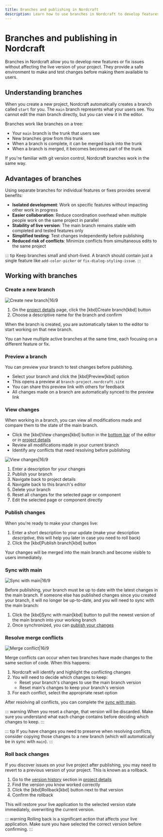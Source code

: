 ```yaml
---
title: Branches and publishing in Nordcraft
description: Learn how to use branches in Nordcraft to develop features safely, test changes, resolve merge conflicts, and publish updates to live applications.
---
```


# Branches and publishing in Nordcraft

Branches in Nordcraft allow you to develop new features or fix issues without affecting the live version of your project. They provide a safe environment to make and test changes before making them available to users.

## Understanding branches

When you create a new project, Nordcraft automatically creates a branch called `start` for you. The `main` branch represents what your users see. You cannot edit the main branch directly, but you can view it in the editor.

Branches work like branches on a tree:

- Your `main` branch is the trunk that users see
- New branches grow from this trunk
- When a branch is complete, it can be merged back into the trunk
- When a branch is merged, it becomes becomes part of the trunk

If you're familiar with git version control, Nordcraft branches work in the same way.

## Advantages of branches

Using separate branches for individual features or fixes provides several benefits:

- **Isolated development**: Work on specific features without impacting other work in progress
- **Easier collaboration**: Reduce coordination overhead when multiple people work on the same project in parallel
- **Stability of live version**: The main branch remains stable with completed and tested features only
- **Simplified testing**: Test changes independently before publishing
- **Reduced risk of conflicts**: Minimize conflicts from simultaneous edits to the same project

::: tip
Keep branches small and short-lived. A branch should contain just a single feature like `add-color-picker` or `fix-dialog-styling-issue`.
:::

## Working with branches

### Create a new branch

![Create new branch|16/9](create-new-branch.webp)

1. On the [project details](/get-started/project-details) page, click the [kbd]Create branch[kbd] button
2. Choose a descriptive name for the branch and confirm

When the branch is created, you are automatically taken to the editor to start working on that new branch.

You can have multiple active branches at the same time, each focusing on a different feature or fix.

### Preview a branch

You can preview your branch to test changes before publishing.

- Select your branch and click the [kbd]Preview[kbd] option
- This opens a preview at `branch-project.nordcraft.site`
- You can share this preview link with others for feedback
- All changes made on a branch are automatically synced to the preview link

### View changes

When working in a branch, you can view all modifications made and compare them to the state of the main branch.

- Click the [kbd]View changes[kbd] button in the [bottom bar](/the-editor/bottom-bar) of the editor or in [project details](/get-started/project-details)
- Review all modifications made in your current branch
- Identify any conflicts that need resolving before publishing

![View changes|16/9](view-changes.webp)

1. Enter a description for your changes
2. Publish your branch
3. Navigate back to project details
4. Navigate back to this branch's editor
5. Delete your branch
6. Reset all changes for the selected page or component
7. Edit the selected page or component directly

### Publish changes

When you're ready to make your changes live:

1. Enter a short description to your update (make your description _descriptive_, this will help you later in case you need to roll back)
2. Click the [kbd]Publish branch[kbd] button

Your changes will be merged into the main branch and become visible to users immediately.

### Sync with main

![Sync with main|16/9](sync-with-main.webp)

Before publishing, your branch must be up to date with the latest changes in the main branch. If someone else has published changes since you created your branch, it will no longer be up-to-date, and you will need to sync with the main branch:

1. Click the [kbd]Sync with main[kbd] button to pull the newest version of the main branch into your working branch
2. Once synchronized, you can [publish your changes](#publish-changes)

### Resolve merge conflicts

![Merge conflict|16/9](merge-conflicts.webp)

Merge conflicts can occur when two branches have made changes to the same section of code. When this happens:

1. Nordcraft will identify and highlight the conflicting changes
2. You will need to decide which changes to keep:
   - Reset your branch's changes to use the main branch version
   - Reset main's changes to keep your branch's version
3. For each conflict, select the appropriate reset option

After resolving all conflicts, you can complete the [sync with main](#sync-with-main).

::: warning
When you reset a change, that version will be discarded. Make sure you understand what each change contains before deciding which changes to keep.
:::

::: tip
If you have changes you need to preserve when resolving conflicts, consider copying those changes to a new branch (which will automatically be in sync with `main`).
:::

### Roll back changes

If you discover issues on your live project after publishing, you may need to revert to a previous version of your project. This is known as a rollback.

1. Go to the [version history](/get-started/project-details#version-history) section in [project details](/get-started/project-details)
2. Find the version you know worked correctly
3. Click the [kbd]Rollback[kbd] button next to that version
4. Confirm the rollback

This will restore your live application to the selected version state immediately, overwriting the current version.

::: warning
Rolling back is a significant action that affects your live application. Make sure you have selected the correct version before confirming.
:::

